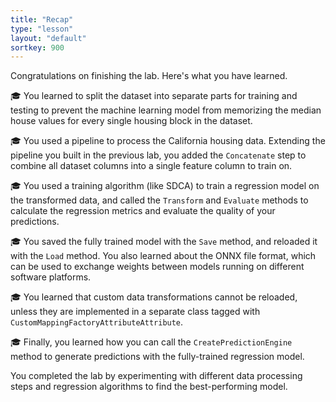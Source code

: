 ```yaml
---
title: "Recap"
type: "lesson"
layout: "default"
sortkey: 900
---
```


Congratulations on finishing the lab. Here's what you have learned.

🎓 You learned to split the dataset into separate parts for training and testing to prevent the machine learning model from memorizing the median house values for every single housing block in the dataset.

🎓 You used a pipeline to process the California housing data. Extending the pipeline you built in the previous lab, you added the `Concatenate` step to combine all dataset columns into a single feature column to train on.

🎓 You used a training algorithm (like SDCA) to train a regression model on the transformed data, and called the `Transform` and `Evaluate` methods to calculate the regression metrics and evaluate the quality of your predictions.

🎓 You saved the fully trained model with the `Save` method, and reloaded it with the `Load` method. You also learned about the ONNX file format, which can be used to exchange weights between models running on different software platforms.

🎓 You learned that custom data transformations cannot be reloaded, unless they are implemented in a separate class tagged with `CustomMappingFactoryAttributeAttribute`.

🎓 Finally, you learned how you can call the `CreatePredictionEngine` method to generate predictions with the fully-trained regression model.

You completed the lab by experimenting with different data processing steps and regression algorithms to find the best-performing model. 